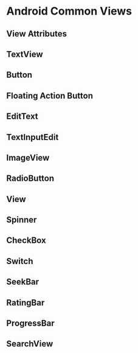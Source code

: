 # Android Common Views

## View Attributes

## TextView

## Button

## Floating Action Button

## EditText

## TextInputEdit

## ImageView

## RadioButton

## View

## Spinner

## CheckBox

## Switch

## SeekBar

## RatingBar

## ProgressBar

## SearchView

